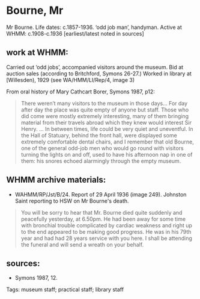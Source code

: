 # Bourne, Mr

Mr Bourne. Life dates: c.1857-1936. ‘odd job man’, handyman. Active at WHMM: c.1908-c.1936 \[earliest/latest noted in sources\]

## work at WHMM:

Carried out ‘odd jobs’, accompanied visitors around the museum. Bid at auction sales \(according to Britchford, Symons 26-27.\) Worked in library at \[Willesden\), 1929 \(see WA/HMM/LI/Rep/4, image 3\)

From oral history of Mary Cathcart Borer, Symons 1987, p12:

> There weren’t many visitors to the museum in those days… For day after day the place was quite empty of anyone but staff. Those who did come were mostly extremely interesting, many of them bringing material from their travels abroad which they knew would interest Sir Henry. … In between times, life could be very quiet and uneventful. In the Hall of Statuary, behind the front hall, were displayed some extremely comfortable dental chairs, and I remember that old Bourne, one of the general odd-job men who would go round with visitors turning the lights on and off, used to have his afternoon nap in one of them: his snores echoed alarmingly through the empty museum.

## WHMM archive materials:

* WAHMM/RP/Jst/B/24. Report of 29 April 1936 \(image 249\). Johnston Saint reporting to HSW on Mr Bourne's death.

> You will be sorry to hear that Mr. Bourne died quite suddenly and peacefully yesterday, at 6.50pm. He had been away for some time with bronchial trouble complicated by cardiac weakness and right up to the end appeared to be making good progress. He was in his 79th year and had had 28 years service with you here. I shall be attending the funeral and will send a wreath on your behalf.

## sources:

* Symons 1987, 12.

Tags: museum staff; practical staff; library staff

